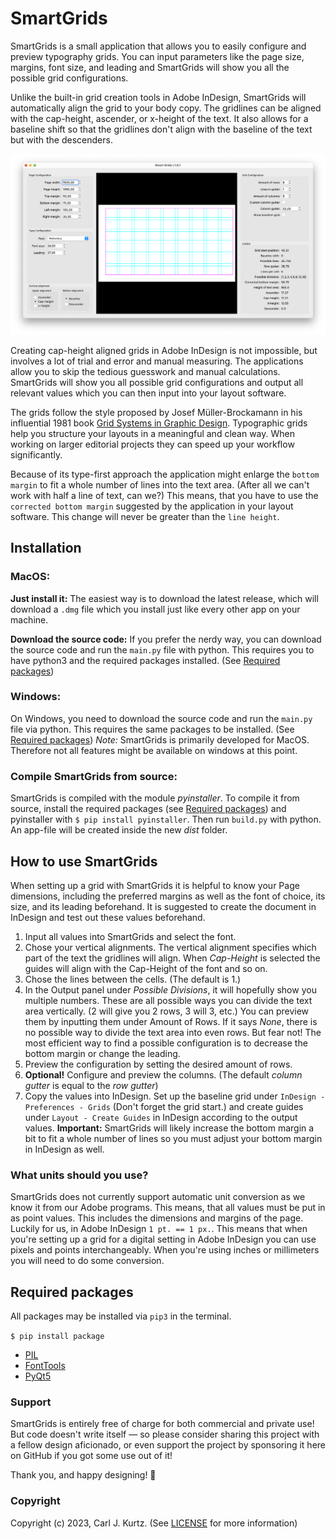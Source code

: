 # SmartGrids

SmartGrids is a small application that allows you to easily configure and preview typography grids.
You can input parameters like the page size, margins, font size, and leading and SmartGrids will show you all the possible grid configurations.

Unlike the built-in grid creation tools in Adobe InDesign, SmartGrids will automatically align the grid to your body copy. The gridlines can be aligned with the cap-height, ascender, or x-height of the text. It also allows for a baseline shift so that the gridlines don't align with the baseline of the text but with the descenders.

![preview image](assets/readme_image-1.png)

Creating cap-height aligned grids in Adobe InDesign is not impossible, but involves a lot of trial and error and manual measuring. The applications allow you to skip the tedious guesswork and manual calculations. SmartGrids will show you all possible grid configurations and output all relevant values which you can then input into your layout software.

The grids follow the style proposed by Josef Müller-Brockamann in his influential 1981 book [Grid Systems in Graphic Design](https://books.google.de/books/about/Grid_Systems_in_Graphic_Design_a_Visual.html?id=YOgtwAEACAAJ&redir_esc=y). Typographic grids help you structure your layouts in a meaningful and clean way. When working on larger editorial projects they can speed up your workflow significantly.

Because of its type-first approach the application might enlarge the ```bottom margin``` to fit a whole number of lines into the text area. (After all we can't work with half a line of text, can we?) This means, that you have to use the ```corrected bottom margin``` suggested by the application in your layout software. This change will never be greater than the ```line height```.

## Installation
### MacOS:
**Just install it:**
The easiest way is to download the latest release, which will download a ```.dmg``` file which you install just like every other app on your machine.

**Download the source code:**
If you prefer the nerdy way, you can download the source code and run the ```main.py``` file with python.
This requires you to have python3 and the required packages installed. (See [Required packages](Required-packages))

### Windows:
On Windows, you need to download the source code and run the ```main.py``` file via python. This requires the same packages to be installed. (See [Required packages](Required-packages))
*Note:* SmartGrids is primarily developed for MacOS. Therefore not all features might be available on windows at this point.

### Compile SmartGrids from source:
SmartGrids is compiled with the module _pyinstaller_. To compile it from source, install the required packages (see [Required packages](##-Required-packages)) and pyinstaller with ```$ pip install pyinstaller```.
Then run ```build.py``` with python. An app-file will be created inside the new _dist_ folder.

## How to use SmartGrids
When setting up a grid with SmartGrids it is helpful to know your Page dimensions, including the preferred margins as well as the font of choice, its size, and its leading beforehand. It is suggested to create the document in InDesign and test out these values beforehand.
1. Input all values into SmartGrids and select the font.
2. Chose your vertical alignments. The vertical alignment specifies which part of the text the gridlines will align. When _Cap-Height_ is selected the guides will align with the Cap-Height of the font and so on.
3. Chose the lines between the cells. (The default is 1.)
4. In the Output panel under _Possible Divisions_, it will hopefully show you multiple numbers. These are all possible ways you can divide the text area vertically. (2 will give you 2 rows, 3 will 3, etc.) You can preview them by inputting them under Amount of Rows. If it says _None_, there is no possible way to divide the text area into even rows. But fear not! The most efficient way to find a possible configuration is to decrease the bottom margin or change the leading.
5. Preview the configuration by setting the desired amount of rows.
6. **Optional!** Configure and preview the columns. (The default _column gutter_ is equal to the _row gutter_)
7. Copy the values into InDesign. Set up the baseline grid under ```InDesign - Preferences - Grids``` (Don't forget the grid start.) and create guides under ```Layout - Create Guides``` in InDesign according to the output values. **Important:** SmartGrids will likely increase the bottom margin a bit to fit a whole number of lines so you must adjust your bottom margin in InDesign as well.

### What units should you use?
SmartGrids does not currently support automatic unit conversion as we know it from our Adobe programs. This means, that all values must be put in as point values. This includes the dimensions and margins of the page. Luckily for us, in Adobe InDesign ```1 pt. == 1 px.```. This means that when you're setting up a grid for a digital setting in Adobe InDesign you can use pixels and points interchangeably. When you're using inches or millimeters you will need to do some conversion.

<a name="Required-packages"></a>
## Required packages
All packages may be installed via ```pip3``` in the terminal.

````$ pip install package````

- [PIL](https://pypi.org/project/Pillow/)
- [FontTools](https://pypi.org/project/fonttools/)
- [PyQt5](https://pypi.org/project/PyQt5/)

### Support
SmartGrids is entirely free of charge for both commercial and private use! But code doesn't write itself — so please consider sharing this project with a fellow design aficionado, or even support the project by sponsoring it here on GitHub if you got some use out of it!

Thank you, and happy designing! 🥳

### Copyright
Copyright (c) 2023, Carl J. Kurtz. (See [LICENSE](LICENSE) for more information)
